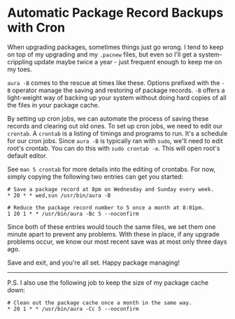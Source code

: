 Automatic Package Record Backups with Cron
==========================================

 When upgrading packages, sometimes things just go wrong. I tend to keep on top
of my upgrading and my `.pacnew` files, but even so I'll get a system-crippling
update maybe twice a year - just frequent enough to keep me on my toes.


 `aura -B` comes to the rescue at times like these. Options prefixed with the `-B`
operator manage the saving and restoring of package records. `-B` offers a
light-weight way of backing up your system without doing hard copies of all
the files in your package cache.


 By setting up cron jobs, we can automate the process of saving these records
and clearing out old ones. To set up cron jobs, we need to edit our `crontab`.
A `crontab` is a listing of timings and programs to run. It's a schedule for
our cron jobs. Since `aura -B` is typically ran with `sudo`, we'll need
to edit root's crontab. You can do this with `sudo crontab -e`. This will
open root's default editor.


 See `man 5 crontab` for more details into the editing of crontabs. For now,
simply copying the following two entries can get you started:

```
# Save a package record at 8pm on Wednesday and Sunday every week.
* 20 * * wed,sun /usr/bin/aura -B

# Reduce the package record number to 5 once a month at 8:01pm.
1 20 1 * * /usr/bin/aura -Bc 5 --noconfirm
```

 Since both of these entries would touch the same files, we set them one minute
apart to prevent any problems. With these in place, if any upgrade problems
occur, we know our most recent save was at most only three days ago. 

 Save and exit, and you're all set. Happy package managing!

---

P.S. I also use the following job to keep the size of my package cache down:

```
# Clean out the package cache once a month in the same way.
* 20 1 * * /usr/bin/aura -Cc 5 --noconfirm
```
